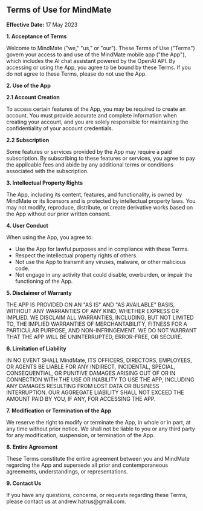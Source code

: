 <h2>Terms of Use for MindMate</h2>
<p><strong>Effective Date:</strong> 17 May 2023</p>
<p><strong>1. Acceptance of Terms</strong></p>
<p>Welcome to MindMate ("we," "us," or "our"). These Terms of Use ("Terms") govern your access to and use of the MindMate mobile app ("the App"), which includes the AI chat assistant powered by the OpenAI API. By accessing or using the App, you agree to be bound by these Terms. If you do not agree to these Terms, please do not use the App.</p>
<p><strong>2. Use of the App</strong></p>
<p><strong>2.1 Account Creation</strong></p>
<p>To access certain features of the App, you may be required to create an account. You must provide accurate and complete information when creating your account, and you are solely responsible for maintaining the confidentiality of your account credentials.</p>
<p><strong>2.2 Subscription</strong></p>
<p>Some features or services provided by the App may require a paid subscription. By subscribing to these features or services, you agree to pay the applicable fees and abide by any additional terms or conditions associated with the subscription.</p>
<p><strong>3. Intellectual Property Rights</strong></p>
<p>The App, including its content, features, and functionality, is owned by MindMate or its licensors and is protected by intellectual property laws. You may not modify, reproduce, distribute, or create derivative works based on the App without our prior written consent.</p>
<p><strong>4. User Conduct</strong></p>
<p>When using the App, you agree to:</p>
<ul>
  <li>Use the App for lawful purposes and in compliance with these Terms.</li>
  <li>Respect the intellectual property rights of others.</li>
  <li>Not use the App to transmit any viruses, malware, or other malicious code.</li>
  <li>Not engage in any activity that could disable, overburden, or impair the functioning of the App.</li>
</ul>
<p><strong>5. Disclaimer of Warranty</strong></p>
<p>THE APP IS PROVIDED ON AN "AS IS" AND "AS AVAILABLE" BASIS, WITHOUT ANY WARRANTIES OF ANY KIND, WHETHER EXPRESS OR IMPLIED. WE DISCLAIM ALL WARRANTIES, INCLUDING, BUT NOT LIMITED TO, THE IMPLIED WARRANTIES OF MERCHANTABILITY, FITNESS FOR A PARTICULAR PURPOSE, AND NON-INFRINGEMENT. WE DO NOT WARRANT THAT THE APP WILL BE UNINTERRUPTED, ERROR-FREE, OR SECURE.</p>
<p><strong>6. Limitation of Liability</strong></p>
<p>IN NO EVENT SHALL MindMate, ITS OFFICERS, DIRECTORS, EMPLOYEES, OR AGENTS BE LIABLE FOR ANY INDIRECT, INCIDENTAL, SPECIAL, CONSEQUENTIAL, OR PUNITIVE DAMAGES ARISING OUT OF OR IN CONNECTION WITH THE USE OR INABILITY TO USE THE APP, INCLUDING ANY DAMAGES RESULTING FROM LOST DATA OR BUSINESS INTERRUPTION. OUR AGGREGATE LIABILITY SHALL NOT EXCEED THE AMOUNT PAID BY YOU, IF ANY, FOR ACCESSING THE APP.</p>
<p><strong>7. Modification or Termination of the App</strong></p>
<p>We reserve the right to modify or terminate the App, in whole or in part, at any time without prior notice. We shall not be liable to you or any third party for any modification, suspension, or termination of the App.</p>

<p><strong>8. Entire Agreement</strong></p>
<p>These Terms constitute the entire agreement between you and MindMate regarding the App and supersede all prior and contemporaneous agreements, understandings, or representations.</p>
<p><strong>9. Contact Us</strong></p>
<p>If you have any questions, concerns, or requests regarding these Terms, please contact us at andrew.hatrus@gmail.com.</p>
